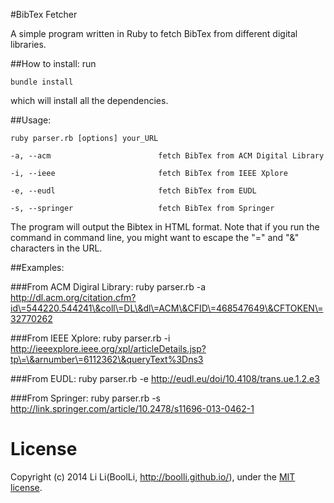 #BibTex Fetcher

A simple program written in Ruby to fetch BibTex from different digital libraries.

##How to install:
run

    bundle install

which will install all the dependencies.

##Usage:

    ruby parser.rb [options] your_URL

    -a, --acm                        fetch BibTex from ACM Digital Library

    -i, --ieee                       fetch BibTex from IEEE Xplore

    -e, --eudl                       fetch BibTex from EUDL

    -s, --springer                   fetch BibTex from Springer

The program will output the Bibtex in HTML format. Note that if you run the command in command line, you might want to escape the "=" and "&" characters in the URL.

##Examples:

###From ACM Digiral Library:
    ruby parser.rb -a http://dl.acm.org/citation.cfm?id\=544220.544241\&coll\=DL\&dl\=ACM\&CFID\=468547649\&CFTOKEN\=32770262

###From IEEE Xplore:
    ruby parser.rb -i http://ieeexplore.ieee.org/xpl/articleDetails.jsp?tp\=\&arnumber\=6112362\&queryText%3Dns3

###From EUDL:
    ruby parser.rb -e http://eudl.eu/doi/10.4108/trans.ue.1.2.e3

###From Springer:
    ruby parser.rb -s http://link.springer.com/article/10.2478/s11696-013-0462-1

# License
Copyright (c) 2014 Li Li(BoolLi, http://boolli.github.io/), under the
[MIT license](http://www.opensource.org/licenses/mit-license.php).
